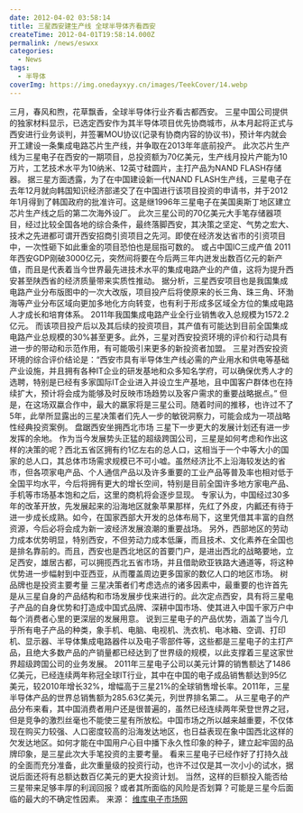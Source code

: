 ```yaml
---
date: 2012-04-02 03:58:14
title: 三星西安建生产线 全球半导体齐看西安
createTime: 2012-04-01T19:58:14.000Z
permalink: /news/eswxx
categories:
  - News
tags:
  - 半导体
coverImg: https://img.onedayxyy.cn/images/TeekCover/14.webp
---
```


三月，春风和煦，花草飘香，全球半导体行业齐看古都西安。 三星中国公司提供的独家材料显示，已选定西安作为其半导体项目优先协商城市，从本月起将正式与西安进行业务谈判，并签署MOU协议(记录有协商内容的协议书)，预计年内就会开工建设一条集成电路芯片生产线，并争取在2013年年底前投产。 此次芯片生产线为三星电子在西安的一期项目，总投资额为70亿美元，生产线月投片产能为10万片，工艺技术水平为10纳米、12英寸硅圆片，主打产品为NAND FLASH存储器。 据三星方面透露，为了在中国建设新一代NAND FLASH生产线，三星电子在去年12月就向韩国知识经济部递交了在中国进行该项目投资的申请书，并于2012年1月得到了韩国政府的批准许可。这是继1996年三星电子在美国奥斯丁地区建立芯片生产线之后的第二次海外设厂。 此次三星公司的70亿美元大手笔存储器项目，经过比较全国各地的综合条件，最终落脚西安，其决策之坚定、气势之宏大、技术之先进都可谓开西安招商引资项目之先河。即使在经济发达省市的引资项目中，一次性砸下如此重金的项目恐怕也是屈指可数的。 或占中国IC三成产值 2011年西安GDP刚破3000亿元，突然间将要在今后两三年内迸发出数百亿元的新产值，而且是代表着当今世界最先进技术水平的集成电路产业的产值，这将为提升西安甚至陕西省的经济质量带来实质性推动。 据分析，三星西安项目也是我国集成电路产业分布版图中的一次大改版，项目投产后将使原来的长三角、珠三角、环渤海等产业分布区域向更加多地化方向转变，也有利于形成多区域全方位的集成电路人才成长和培育体系。 2011年我国集成电路产业全行业销售收入总规模为1572.2亿元。 而该项目投产后以及其后续的投资项目，其产值有可能达到目前全国集成电路产业总规模的30%甚至更多。此外，三星对西安投资环境的评价和行动具有进一步的带动和示范作用，有可能吸引来更多的新投资者加盟。 三星对西安投资环境的综合评价结论是：“西安市具有半导体生产线必需的产业用水和供电等基础产业设施，并且拥有各种IT企业的研发基地和众多知名学府，可以确保优秀人才的选聘，特别是已经有多家国际IT企业进入并设立生产基地，且中国客户群体也在持续扩大，预计将会成为能够及时反映市场趋势以及客户需求的重要战略据点。” 但是，在这场双蠃合作中，最大的羸家将是三星公司。随着时间的推移，也许过不了5年，此举所显露出的三星决策者们先人一步的敏锐洞察力，可能会成为一项战略性经典投资案例。  盘踞西安坐拥西北市场 三星下一步更大的发展计划还有进一步发挥的余地。 作为当今发展势头正猛的超级跨国公司，三星是如何考虑和作出这样的决策的呢？西北五省区拥有约1亿左右的总人口，这相当于一个中等大小的国家的总人口，其总体市场需求规模已不可小嘘。虽然经济比不上沿海较发达的省市，但各项家电产品、个人通信产品以及许多重要的工业产品等普及率也相对低于全国平均水平，今后将拥有更大的增长空间，特别是目前全国许多地方家电产品、手机等市场基本饱和之后，这里的商机将会逐步显现。 专家认为，中国经过30多年的改革开放，先发展起来的沿海地区就象苹果那样，先红了外皮，内瓤还有待于进一步成长成熟。如今，在国家西部大开发的总体布局下，这里凭借其丰富的自然资源，今后必将会成为新一波经济发展浪潮的重要战场。 另外，西部地区的劳动力成本优势明显，特别西安，不但劳动力成本低廉，而且技术、文化素养在全国也是排名靠前的。而且，西安也是西北地区的首要门户，是进出西北的战略要地，立足西安，雄居古都，可以拥揽西北五省市场，并且借助欧亚铁路大通道等，将这种优势进一步幅射到中亚西亚，从而覆盖周边更多国家的数亿人口的地区市场。 树品牌也是投资主要考量 三星决策者们考虑选点的诸多因素中，最重要的也许首先是从三星自身的产品结构和市场发展步伐来进行的。此次定点西安，具有将三星电子产品的自身优势和打造成中国式品牌、深耕中国市场、使其进入中国千家万户中每个消费者心里的更深层的发展用意。 说到三星电子的产品优势，涵盖了当今几乎所有电子产品的种类，象手机、电脑、电视机、洗衣机、电冰箱、空调、打印机、显示器、半导体集成电路器件以及电子零部件等，这些都是三星电子的主打产品，且绝大多数产品的产销量都已经达到了世界级的规模，以此支撑着三星这家世界超级跨国公司的业务发展。 2011年三星电子公司以美元计算的销售额达了1486亿美元，已经连续两年称冠全球IT行业，其中在中国的电子成品销售额达到95亿美元，较2010年增长32%，增幅高于三星21%的全球销售增长率。2011年，三星半导体产品的世界总销售额为285.63亿美元，列世界排名第二。 从三星电子的产品分布来看，其中国消费者用户还是很普遍的，虽然已经连续两年荣登世界之冠，但是竞争的激烈丝毫也不能使三星有所放松。中国市场之所以越来越重要，不仅体现在购买力较强、人口密度较高的沿海发达地区，也日益表现在象中国西北这样的欠发达地区。如何才能在中国用户心目中播下永久性印象的种子，建立起牢固的品牌印象，是三星此次大手笔投资的主要考量。 看来三星电子已经作好了打持久战的全面而充分准备，此次重量级的投资行动，也许不过仅是其一次小小的试水，据说后面还将有总额达数百亿美元的更大投资计划。 当然，这样的巨额投入能否给三星带来足够丰厚的利润回报？或者其所面临的风险是否划算？可能是三星今后面临的最大的不确定性因素。 来源： [维库电子市场网](http://info.china.alibaba.com/news/agency/v5000441-a5003619.html)
